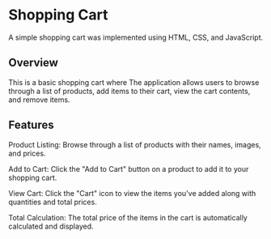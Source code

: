 # Shopping Cart

A simple shopping cart was implemented using HTML, CSS, and JavaScript.

## Overview

This is a basic shopping cart where  The application allows users to browse through a list of products, add items to their cart, view the cart contents, and remove items.

## Features

Product Listing: Browse through a list of products with their names, images, and prices.

Add to Cart: Click the "Add to Cart" button on a product to add it to your shopping cart.

View Cart: Click the "Cart" icon to view the items you've added along with quantities and total prices.

Total Calculation: The total price of the items in the cart is automatically calculated and displayed.
